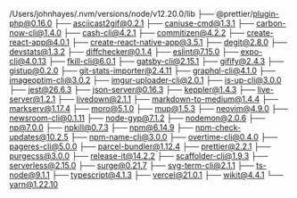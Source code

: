 /Users/johnhayes/.nvm/versions/node/v12.20.0/lib
├── @prettier/plugin-php@0.16.0
├── asciicast2gif@0.2.1
├── caniuse-cmd@1.3.1
├── carbon-now-cli@1.4.0
├── cash-cli@4.2.1
├── commitizen@4.2.2
├── create-react-app@4.0.1
├── create-react-native-app@3.5.1
├── degit@2.8.0
├── devstats@1.3.2
├── diffchecker@0.1.4
├── eslint@7.15.0
├── expo-cli@4.0.13
├── fkill-cli@6.0.1
├── gatsby-cli@2.15.1
├── gifify@2.4.3
├── gistup@0.2.0
├── git-stats-importer@2.4.11
├── graphql-cli@4.1.0
├── imageoptim-cli@3.0.2
├── imgur-uploader-cli@2.0.1
├── is-up-cli@3.0.0
├── jest@26.6.3
├── json-server@0.16.3
├── keppler@1.4.3
├── live-server@1.2.1
├── livedown@2.1.1
├── markdown-to-medium@1.4.4
├── markserv@1.17.4
├── moro@5.1.0
├── mup@1.5.3
├── neovim@4.9.0
├── newsroom-cli@0.1.11
├── node-gyp@7.1.2
├── nodemon@2.0.6
├── np@7.0.0
├── npkill@0.7.3
├── npm@6.14.9
├── npm-check-updates@10.2.5
├── npm-name-cli@3.0.0
├── overtime-cli@0.4.0
├── pageres-cli@5.0.0
├── parcel-bundler@1.12.4
├── prettier@2.2.1
├── purgecss@3.0.0
├── release-it@14.2.2
├── scaffolder-cli@1.9.3
├── serverless@2.15.0
├── surge@0.21.7
├── svg-term-cli@2.1.1
├── ts-node@9.1.1
├── typescript@4.1.3
├── vercel@21.0.1
├── wikit@4.4.1
└── yarn@1.22.10

